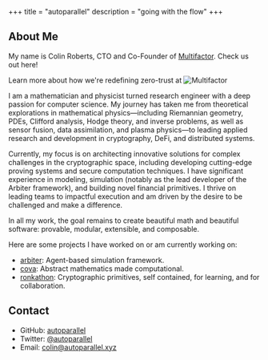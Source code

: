 +++
title = "autoparallel"
description = "going with the flow"
+++

## About Me

My name is Colin Roberts, CTO and Co-Founder of [Multifactor](https://multifactor.com).
Check us out here!
<div class="cta-banner" onclick="window.open('https://multifactor.com', '_blank')">
  <div class="cta-content">
    <span class="cta-text">Learn more about how we're redefining zero-trust at</span>
    <img src="/images/mf_logo.svg" alt="Multifactor" class="cta-logo">
  </div>
</div>

I am a mathematician and physicist turned research engineer with a deep passion for computer science. My journey has taken me from theoretical explorations in mathematical physics—including Riemannian geometry, PDEs, Clifford analysis, Hodge theory, and inverse problems, as well as sensor fusion, data assimilation, and plasma physics—to leading applied research and development in cryptography, DeFi, and distributed systems.

Currently, my focus is on architecting innovative solutions for complex challenges in the cryptographic space, including developing cutting-edge proving systems and secure computation techniques. I have significant experience in modeling, simulation (notably as the lead developer of the Arbiter framework), and building novel financial primitives. I thrive on leading teams to impactful execution and am driven by the desire to be challenged and make a difference.

In all my work, the goal remains to create beautiful math and beautiful software: provable, modular, extensible, and composable.

Here are some projects I have worked on or am currently working on:
- [arbiter](https://github.com/harnesslabs/arbiter): Agent-based simulation framework.
- [cova](https://github.com/harnesslabs/cova): Abstract mathematics made computational.
- [ronkathon](https://github.com/pluto/ronkathon): Cryptographic primitives, self contained, for learning, and for collaboration.

## Contact

- GitHub: [autoparallel](https://github.com/Autoparallel)
- Twitter: [@autoparallel](https://twitter.com/autoparallel)
- Email: colin@autoparallel.xyz
